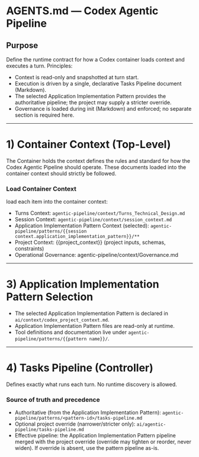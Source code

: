 # AGENTS.md — Codex Agentic Pipeline

## Purpose

Define the runtime contract for how a Codex container loads context and executes a turn.
Principles:

* Context is read-only and snapshotted at turn start.
* Execution is driven by a single, declarative Tasks Pipeline document (Markdown).
* The selected Application Implementation Pattern provides the authoritative pipeline; the project may supply a stricter override.
* Governance is loaded during init (Markdown) and enforced; no separate section is required here.

---

# 1) Container Context (Top-Level)

The Container holds the context defines the rules and standard for how the Codex Agentic Pipeline should operate. These documents loaded into the container context should strictly be followed.

### Load Container Context

load each item into the container context:

* Turns Context: `agentic-pipeline/context/Turns_Technical_Design.md`
* Session Context: `agentic-pipeline/context/session_context.md`
* Application Implementation Pattern Context (selected): `agentic-pipeline/patterns/{{session context.application_implementation_pattern}}/**`
* Project Context: {{project_context}} (project inputs, schemas, constraints)
* Operational Governance: agentic-pipeline/context/Governance.md


---


# 3) Application Implementation Pattern Selection

* The selected Application Implementation Pattern is declared in `ai/context/codex_project_context.md`.
* Application Implementation Pattern files are read-only at runtime.
* Tool definitions and documentation live under `agentic-pipeline/patterns/{{pattern name}}/`.

---

# 4) Tasks Pipeline (Controller)

Defines exactly what runs each turn. No runtime discovery is allowed.

### Source of truth and precedence

* Authoritative (from the Application Implementation Pattern):
  `agentic-pipeline/patterns/<pattern-id>/tasks-pipeline.md`
* Optional project override (narrower/stricter only):
  `ai/agentic-pipeline/tasks-pipeline.md`
* Effective pipeline: the Application Implementation Pattern pipeline merged with the project override (override may tighten or reorder, never widen). If override is absent, use the pattern pipeline as-is.

